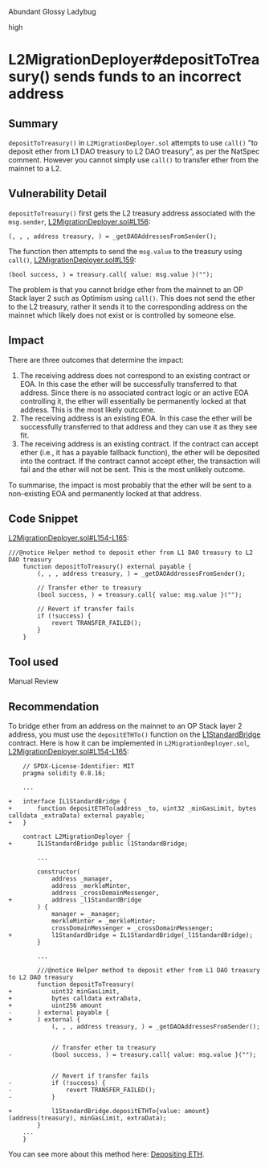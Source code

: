 Abundant Glossy Ladybug

high

# L2MigrationDeployer#depositToTreasury() sends funds to an incorrect address

## Summary

`depositToTreasury()` in `L2MigrationDeployer.sol` attempts to use `call()` ”to deposit ether from L1 DAO treasury to L2 DAO treasury”, as per the NatSpec comment. However you cannot simply use `call()` to transfer ether from the mainnet to a L2.

## Vulnerability Detail

`depositToTreasury()` first gets the L2 treasury address associated with the `msg.sender`, [L2MigrationDeployer.sol#L156](https://github.com/sherlock-audit/2023-09-nounsbuilder/blob/main/nouns-protocol/src/deployers/L2MigrationDeployer.sol#L156):

```solidity
(, , , address treasury, ) = _getDAOAddressesFromSender();
```

The function then attempts to send the `msg.value` to the treasury using `call()`, [L2MigrationDeployer.sol#L159](https://github.com/sherlock-audit/2023-09-nounsbuilder/blob/main/nouns-protocol/src/deployers/L2MigrationDeployer.sol#L159):

```solidity
(bool success, ) = treasury.call{ value: msg.value }("");
```

The problem is that you cannot bridge ether from the mainnet to an OP Stack layer 2 such as Optimism using `call()`. This does not send the ether to the L2 treasury, rather it sends it to the corresponding address on the mainnet which likely does not exist or is controlled by someone else.

## Impact

There are three outcomes that determine the impact:

1. The receiving address does not correspond to an existing contract or EOA. In this case the ether will be successfully transferred to that address. Since there is no associated contract logic or an active EOA controlling it, the ether will essentially be permanently locked at that address. This is the most likely outcome.
2. The receiving address is an existing EOA. In this case the ether will be successfully transferred to that address and they can use it as they see fit.
3. The receiving address is an existing contract. If the contract can accept ether (i.e., it has a payable fallback function), the ether will be deposited into the contract. If the contract cannot accept ether, the transaction will fail and the ether will not be sent. This is the most unlikely outcome.

To summarise, the impact is most probably that the ether will be sent to a non-existing EOA and permanently locked at that address.

## Code Snippet

[L2MigrationDeployer.sol#L154-L165](https://github.com/sherlock-audit/2023-09-nounsbuilder/blob/main/nouns-protocol/src/deployers/L2MigrationDeployer.sol#L154-L165):

```solidity
///@notice Helper method to deposit ether from L1 DAO treasury to L2 DAO treasury
    function depositToTreasury() external payable {
        (, , , address treasury, ) = _getDAOAddressesFromSender();

        // Transfer ether to treasury
        (bool success, ) = treasury.call{ value: msg.value }("");

        // Revert if transfer fails
        if (!success) {
            revert TRANSFER_FAILED();
        }
    }
```

## Tool used

Manual Review

## Recommendation

To bridge ether from an address on the mainnet to an OP Stack layer 2 address, you must use the `depositETHTo()` function on the [L1StandardBridge](https://github.com/ethereum-optimism/optimism/blob/65ec61dde94ffa93342728d324fecf474d228e1f/packages/contracts-bedrock/contracts/L1/L1StandardBridge.sol#L123-L143) contract. Here is how it can be implemented in `L2MigrationDeployer.sol`, [L2MigrationDeployer.sol#L154-L165](https://github.com/sherlock-audit/2023-09-nounsbuilder/blob/main/nouns-protocol/src/deployers/L2MigrationDeployer.sol#L154-L165):

```solidity
	// SPDX-License-Identifier: MIT
	pragma solidity 0.8.16;
	
	...
	
+	interface IL1StandardBridge {
+		function depositETHTo(address _to, uint32 _minGasLimit, bytes calldata _extraData) external payable;
+	}
	
	contract L2MigrationDeployer {
+		IL1StandardBridge public l1StandardBridge;
		
		...
		
		constructor(
			address _manager,
			address _merkleMinter,
			address _crossDomainMessenger,
+			address _l1StandardBridge
		) {
			manager = _manager;
			merkleMinter = _merkleMinter;
			crossDomainMessenger = _crossDomainMessenger;
+			l1StandardBridge = IL1StandardBridge(_l1StandardBridge);
		}
		
		...
		
		///@notice Helper method to deposit ether from L1 DAO treasury to L2 DAO treasury
		function depositToTreasury(
+			uint32 minGasLimit,
+			bytes calldata extraData,
+			uint256 amount
-		) external payable {
+		) external {
			(, , , address treasury, ) = _getDAOAddressesFromSender();
			
			
			// Transfer ether to treasury
-			(bool success, ) = treasury.call{ value: msg.value }("");
			
			
			// Revert if transfer fails
-			if (!success) {
-				revert TRANSFER_FAILED();
-			}
		
+			l1StandardBridge.depositETHTo{value: amount}(address(treasury), minGasLimit, extraData);
		}
	...
	}
```

You can see more about this method here: [Depositing ETH](https://community.optimism.io/docs/developers/bridge/standard-bridge/#depositing-eth).